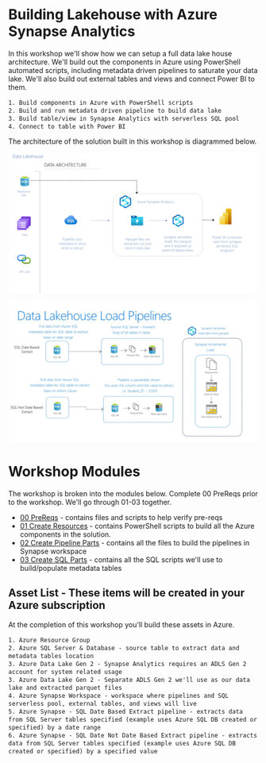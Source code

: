 # Building Lakehouse with Azure Synapse Analytics
In this workshop we'll show how we can setup a full data lake house architecture.  We'll build out the components in Azure using PowerShell automated scripts, including metadata driven pipelines to saturate your data lake.  We'll also build out external tables and views and connect Power BI to them.  
		
	1. Build components in Azure with PowerShell scripts 
	2. Build and run metadata driven pipeline to build data lake
	3. Build table/view in Synapse Analytics with serverless SQL pool 
    4. Connect to table with Power BI  


	
The architecture of the solution built in this workshop is diagrammed below.  

![alt text](https://github.com/hfoley/EDU/blob/master/images/Hope%20Data%20Lakehouse01.jpg?raw=true)

![alt text](https://github.com/hfoley/EDU/blob/master/images/Hope%20Data%20Lakehouse02.jpg?raw=true)

# Workshop Modules
The workshop is broken into the modules below.  Complete 00 PreReqs prior to the workshop.  We'll go through 01-03 together.  

* [00 PreReqs](https://github.com/hfoley/lakehouse/tree/main/00%20PreReqs)   - contains files and scripts to help verify pre-reqs
* [01 Create Resources](https://github.com/hfoley/lakehouse/tree/main/00%20PreReqs)   - contains PowerShell scripts to build all the Azure components in the solution. 
* [02 Create Pipeline Parts](https://github.com/hfoley/lakehouse/tree/main/02%20Create%20Pipeline%20Parts) - contains all the files to build the pipelines in Synapse workspace
* [03 Create SQL Parts](https://github.com/hfoley/lakehouse/tree/main/03%20Create%20SQL%20Parts) - contains all the SQL scripts we'll use to build/populate metadata tables

## Asset List - These items will be created in your Azure subscription 
At the completion of this workshop you'll build these assets in Azure.  
  
	1. Azure Resource Group
	2. Azure SQL Server & Database - source table to extract data and metadata tables location 
	3. Azure Data Lake Gen 2 - Synapse Analytics requires an ADLS Gen 2 account for system related usage
	3. Azure Data Lake Gen 2 - Separate ADLS Gen 2 we'll use as our data lake and extracted parquet files 
	4. Azure Synapse Workspace - workspace where pipelines and SQL serverless pool, external tables, and views will live
	5. Azure Synapse - SQL Date Based Extract pipeline - extracts data from SQL Server tables specified (example uses Azure SQL DB created or specified) by a date range
	6. Azure Synapse - SQL Date Not Date Based Extract pipeline - extracts data from SQL Server tables specified (example uses Azure SQL DB created or specified) by a specified value 



	
